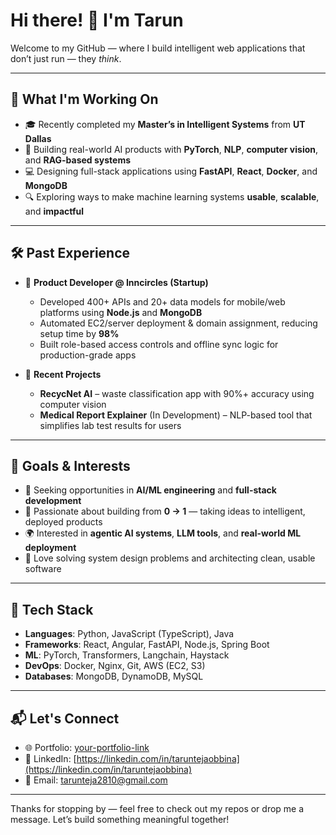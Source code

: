 # Hi there! 👋 I'm Tarun

Welcome to my GitHub — where I build intelligent web applications that don’t just run — they *think*.

---

## 🚀 What I'm Working On

- 🎓 Recently completed my **Master’s in Intelligent Systems** from **UT Dallas**
- 🧠 Building real-world AI products with **PyTorch**, **NLP**, **computer vision**, and **RAG-based systems**
- 💻 Designing full-stack applications using **FastAPI**, **React**, **Docker**, and **MongoDB**
- 🔍 Exploring ways to make machine learning systems **usable**, **scalable**, and **impactful**

---

## 🛠️ Past Experience

- 🏢 **Product Developer @ Inncircles (Startup)**  
  - Developed 400+ APIs and 20+ data models for mobile/web platforms using **Node.js** and **MongoDB**  
  - Automated EC2/server deployment & domain assignment, reducing setup time by **98%**  
  - Built role-based access controls and offline sync logic for production-grade apps

- 🧪 **Recent Projects**  
  - **RecycNet AI** – waste classification app with 90%+ accuracy using computer vision  
  - **Medical Report Explainer** (In Development) – NLP-based tool that simplifies lab test results for users  

---

## 🎯 Goals & Interests

- 🚀 Seeking opportunities in **AI/ML engineering** and **full-stack development**
- 🤖 Passionate about building from **0 → 1** — taking ideas to intelligent, deployed products  
- 🌍 Interested in **agentic AI systems**, **LLM tools**, and **real-world ML deployment**
- 🧩 Love solving system design problems and architecting clean, usable software

---

## 🧰 Tech Stack

- **Languages**: Python, JavaScript (TypeScript), Java  
- **Frameworks**: React, Angular, FastAPI, Node.js, Spring Boot  
- **ML**: PyTorch, Transformers, Langchain, Haystack  
- **DevOps**: Docker, Nginx, Git, AWS (EC2, S3)  
- **Databases**: MongoDB, DynamoDB, MySQL  

---

## 📬 Let's Connect

- 🌐 Portfolio: [your-portfolio-link](https://tarunteja.dev)
- 💼 LinkedIn: [https://linkedin.com/in/taruntejaobbina](https://linkedin.com/in/taruntejaobbina)  
- 📧 Email: tarunteja2810@gmail.com  

---

Thanks for stopping by — feel free to check out my repos or drop me a message. Let’s build something meaningful together!

